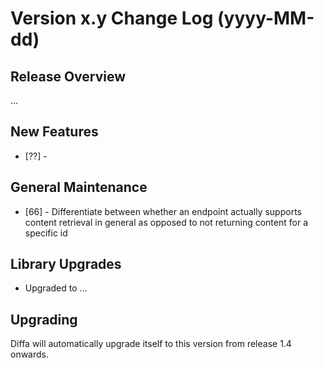 # Version x.y Change Log (yyyy-MM-dd)

## Release Overview

...

## New Features

* [??] -

## General Maintenance

* [66] - Differentiate between whether an endpoint actually supports content retrieval in general as opposed to not returning content for a specific id

## Library Upgrades

* Upgraded to ...

## Upgrading

Diffa will automatically upgrade itself to this version from release 1.4 onwards.